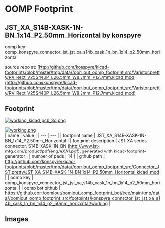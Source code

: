 # OOMP Footprint  
## JST_XA_S14B-XASK-1N-BN_1x14_P2.50mm_Horizontal  by konspyre  
  
oomp key: oomp_konspyre_connector_jst_jst_xa_s14b_xask_1n_bn_1x14_p2_50mm_horizontal  
  
source repo at: [http://github.com/konspyre/kicad-footprints/blob/master/tmp/data//oomlout_oomp_footprint_src/Varistor.pretty/RV_Rect_V25S440P_L26.5mm_W8.2mm_P12.7mm.kicad_mod](http://github.com/konspyre/kicad-footprints/blob/master/tmp/data//oomlout_oomp_footprint_src/Varistor.pretty/RV_Rect_V25S440P_L26.5mm_W8.2mm_P12.7mm.kicad_mod)  
## Footprint  
  
[![working_kicad_pcb_3d.png](working_kicad_pcb_3d_600.png)](working_kicad_pcb_3d.png)  
  
[![working.png](working_600.png)](working.png)  
| name | value | 
| --- | --- | 
| footprint name | JST_XA_S14B-XASK-1N-BN_1x14_P2.50mm_Horizontal | 
| footprint description | JST XA series connector, S14B-XASK-1N-BN (http://www.jst-mfg.com/product/pdf/eng/eXA1.pdf), generated with kicad-footprint-generator | 
| number of pads | 14 | 
| github path | http://github.com/konspyre/kicad-footprints/blob/master/tmp/data//oomlout_oomp_footprint_src/Connector_JST.pretty/JST_XA_S14B-XASK-1N-BN_1x14_P2.50mm_Horizontal.kicad_mod | 
| oomp key | oomp_konspyre_connector_jst_jst_xa_s14b_xask_1n_bn_1x14_p2_50mm_horizontal | 
| oomp bot github | https://github.com/oomlout/oomlout_oomp_footprint_bot/tree/main/tmp/data//oomlout_oomp_footprint_src/footprints/konspyre_connector_jst_jst_xa_s14b_xask_1n_bn_1x14_p2_50mm_horizontal/working | 
## Images  
